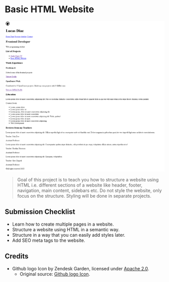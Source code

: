 # Basic HTML Website

![Basic HTML Website Image - Desktop](../Images/02-Basic-HTML-Website.png)

> Goal of this project is to teach you how to structure a website using HTML i.e. different sections of a website like header, footer, navigation, main content, sidebars etc. Do not style the website, only focus on the structure. Styling will be done in separate projects.

## Submission Checklist

- Learn how to create multiple pages in a website.
- Structure a website using HTML in a semantic way.
- Structure in a way that you can easily add styles later.
- Add SEO meta tags to the website.

## Credits  

- Github logo Icon by Zendesk Garden, licensed under [Apache 2.0](https://www.apache.org/licenses/LICENSE-2.0).  
  - Original source: [Github logo Icon](https://icon-icons.com/icon/github-logo/143772).
